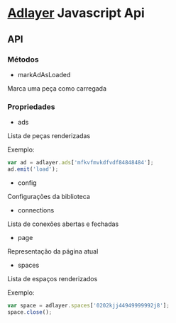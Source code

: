 # [Adlayer](http://adlayer.com.br) Javascript Api


## API

### Métodos

* markAdAsLoaded

Marca uma peça como carregada

### Propriedades

* ads

Lista de peças renderizadas

Exemplo:

```javascript
var ad = adlayer.ads['mfkvfmvkdfvdf84848484'];
ad.emit('load');
```

* config

Configurações da biblioteca

* connections

Lista de conexões abertas e fechadas

* page

Representação da página atual

* spaces

Lista de espaços renderizados

Exemplo:
```javascript
var space = adlayer.spaces['0202kjj44949999992j8'];
space.close();
```